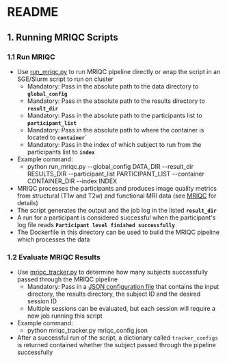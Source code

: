 # README

## 1. Running MRIQC Scripts

### 1.1 Run MRIQC
- Use [run_mriqc.py](https://github.com/InesGP/mr_proc/blob/main/workflow/proc_pipe/mriqc/run_mriqc.py) to run MRIQC pipeline directly or wrap the script in an SGE/Slurm script to run on cluster
	- Mandatory: Pass in the absolute path to the data directory to **`global_config`**
	- Mandatory: Pass in the absolute path to the results directory to **`result_dir`**
	- Mandatory: Pass in the absolute path to the participants list to **`participant_list`**
	- Mandatory: Pass in the absolute path to where the container is located to **`container`**`
	- Mandatory: Pass in the index of which subject to run from the participants list to **`index`**
- Example command:
	- python run_mriqc.py --global_config DATA_DIR --result_dir RESULTS_DIR --participant_list PARTICIPANT_LIST --container CONTAINER_DIR --index INDEX
- MRIQC processes the participants and produces image quality metrics from structural (T1w and T2w) and functional MRI data (see [MRIQC](https://mriqc.readthedocs.io/en/latest/) for details)
- The script generates the output and the job log in the listed **`result_dir`**
- A run for a participant is considered successful when the participant's log file reads **`Participant level finished successfully`**
- The Dockerfile in this directory can be used to build the MRIQC pipeline which processes the data

### 1.2 Evaluate MRIQC Results
- Use [mriqc_tracker.py](https://github.com/InesGP/mr_proc/blob/main/workflow/proc_pipe/mriqc/eval_mriqc_results.py) to determine how many subjects successfully passed through the MRIQC pipeline
	- Mandatory: Pass in a [JSON configuration file](https://github.com/InesGP/mr_proc/blob/main/workflow/proc_pipe/mriqc/mriqc_config.json) that contains the input directory, the results directory, the subject ID and the desired session ID
	- Multiple sessions can be evaluated, but each session will require a new job running this script
- Example command:
	- python mriqc_tracker.py mriqc_config.json
- After a successful run of the script, a dictionary called `tracker_configs` is returned contained whether the subject passed through the pipeline successfully
